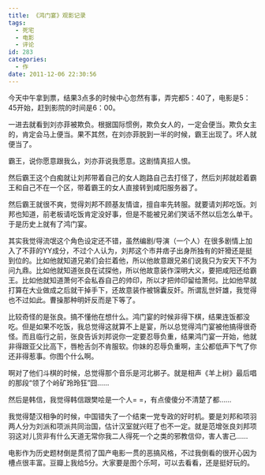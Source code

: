 ```yaml
---
title: 《鸿门宴》观影记录
tags:
  - 死宅
  - 电影
  - 评论
id: 283
categories:
  - 作
date: 2011-12-06 22:30:56
---
```


今天中午拿到票，结果3点多的时候中心忽然有事，弄完都5：40了，电影是5：45开始，赶到影院的时间是6：00。

一进去就看到刘亦菲被欺负。根据国际惯例，欺负女人的，一定会便当。欺负女主的，肯定会马上便当。果不其然，在刘亦菲脱到一半的时候，霸王出现了。坏人就便当了。

霸王，说你愿意跟我么，刘亦菲说我愿意。这剧情真招人恨。

然后霸王这个白痴就让刘邦带着自己的女人跑路自己去打怪了，然后刘邦就趁着霸王和自己不在一个区，带着霸王的女人直接转到咸阳服务器了。

然后霸王就很不爽，觉得刘邦不顾基友情谊，擅自率先转服。就要请刘邦吃饭。刘邦也知道，前老板请吃饭肯定没好事，但是不能被兄弟们笑话不然以后怎么单干。于是历史上就有了鸿门宴。

其实我觉得流氓这个角色设定还不错，虽然编剧/导演（一个人）在很多剧情上加入了不菲的YY成分，不过个人认为，刘邦这个市井痞子出身所独有的奸猾还是挺到位的。比如他就知道兄弟们会拦着他，所以他故意跟兄弟们说我只为安天下不为问九鼎。比如他就知道张良在试探他，所以他故意装作深明大义，要把咸阳还给霸王。比如他就知道萧何不会私吞自己的帅印，所以才把帅印留给萧何。比如他早就打算在大业做成之后就干掉手下，还故意装作被锦囊反奸。所谓乱世奸雄，我觉得也不过如此。曹操那种明奸反而是下等了。

比较奇怪的是张良。搞不懂他在想什么。鸿门宴的时候非得下棋，结果连饭都没吃。但是如果不吃饭，我总觉得这就算不上是宴，所以总觉得鸿门宴被他搞得很奇怪。而且临行之前，张良告诉刘邦说你一定要忍辱负重，结果鸿门宴一开始，他就非得跟亚父比高下，唇枪舌剑不肯服软。你妹的忍辱负重啊，主公都低声下气了你还非得惹事。你图个什么啊。

啊对了他们斗棋的时候，总觉得那个音乐是河北梆子。就是相声《羊上树》最后唱的那段“领了个岭矿玲玲狂”囧……

然后是韩信，我觉得韩信跟樊哙是一个人= =，有点傻傻分不清楚了都……

我觉得楚汉相争的时候，中国错失了一个结束一党专政的好时机。要是刘邦和项羽两人分为刘派和项派共同治国，估计汉室就兴旺了也不一定。就是范增张良刘邦项羽这对儿货非有什么天道无常你我二人得死一个之类的邪教信仰，害人害己……

电影作为历史题材倒是贯彻了国产电影一贯的恶搞风格，不过我倒看的很开心因为槽点很丰富。豆瓣上我给5分。大家要是图个乐呵，可以去看看，还是挺好玩的。

&nbsp;